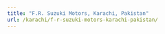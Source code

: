 ```yaml
---
title: "F.R. Suzuki Motors, Karachi, Pakistan"
url: /karachi/f-r-suzuki-motors-karachi-pakistan/
---
```

